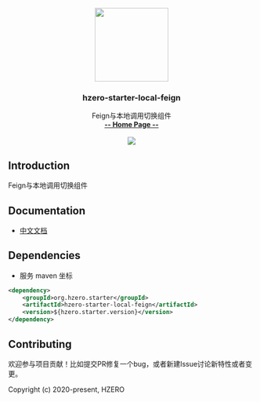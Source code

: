 <p align="center">
    <img src="https://file.open.hand-china.com/hsop-image/doc_classify/0/fed03e0fcb9d4a408d5be052fced12d1/hzero.png" width="150">
    <h3><p style="text-align:center">hzero-starter-local-feign</p></h3>
    <p align="center">
        Feign与本地调用切换组件
        <br>
        <a href="http://open.hand-china.com/document-center/doc/component/413/10388?doc_id=4806"><strong>-- Home Page --</strong></a>
        <br>
        <br>
         <a href="http://www.apache.org/licenses/LICENSE-2.0">
             <img src="https://img.shields.io/github/license/alibaba/arthas.svg" >
         </a>
    </p>    
</p>


## Introduction
Feign与本地调用切换组件

## Documentation
- [中文文档](http://open.hand-china.com/document-center/doc/component/413/10388?doc_id=4806)

## Dependencies

* 服务 maven 坐标

```xml
<dependency>
    <groupId>org.hzero.starter</groupId>
    <artifactId>hzero-starter-local-feign</artifactId>
    <version>${hzero.starter.version}</version>
</dependency>
```

## Contributing

欢迎参与项目贡献！比如提交PR修复一个bug，或者新建Issue讨论新特性或者变更。

Copyright (c) 2020-present, HZERO
